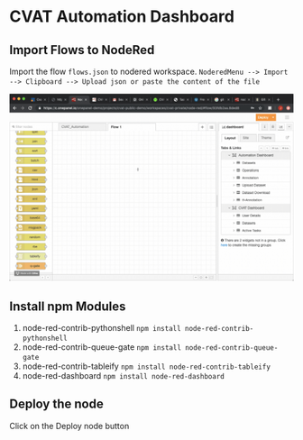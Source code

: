 # CVAT Automation Dashboard

## Import Flows to NodeRed
Import the flow  `flows.json` to nodered workspace.
`NoderedMenu --> Import --> Clipboard --> Upload json or paste the content of the file `

![Import Flows to NodeRed Demo](flow.gif)

## Install npm Modules
1. node-red-contrib-pythonshell `npm install node-red-contrib-pythonshell`
2. node-red-contrib-queue-gate  `npm install node-red-contrib-queue-gate`
3. node-red-contrib-tableify `npm install node-red-contrib-tableify`
4. node-red-dashboard `npm install node-red-dashboard`
## Deploy the node
Click on the Deploy node button
